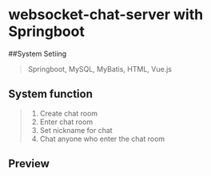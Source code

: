 # websocket-chat-server with Springboot
##System Setiing
> Springboot, MySQL, MyBatis, HTML, Vue.js

## System function
>  1. Create chat room
>  2. Enter chat room
>  3. Set nickname for chat 
>  4. Chat anyone who enter the chat room

## Preview
> > 
